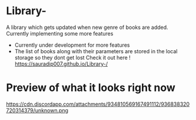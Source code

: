 # Library-
A library which gets updated when new genre of books are added. Currently implementing some more features
- Currently under development for more features
- The list of books along with their parameters are stored in the local storage so they dont get lost
Check it out here !
https://sauradip007.github.io/Library-/

# Preview of what it looks right now
https://cdn.discordapp.com/attachments/934810569167491112/936838320720314379/unknown.png
